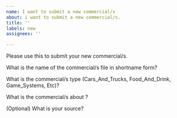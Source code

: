 ```yaml
---
name: I want to submit a new commercial/s
about: i want to submit a new commercial/s.
title: ''
labels: new
assignees: ''

---
```


Please use this to submit your new commercial/s.

What is the name of the commercial/s file in shortname form?

What is the commercial/s type (Cars_And_Trucks, Food_And_Drink, Game_Systems, Etc)?

What is the commercial/s about ?

(Optional) What is your source?
